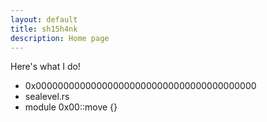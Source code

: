 ```yaml
---
layout: default
title: sh15h4nk
description: Home page
---
```


Here's what I do!
  - 0x0000000000000000000000000000000000000000
  - sealevel.rs
  - module 0x00::move {}